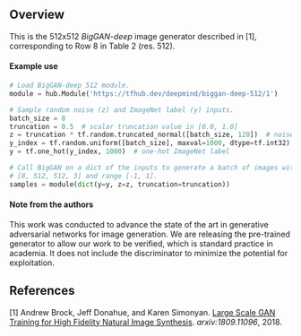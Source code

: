 ## Overview

This is the 512x512 *BigGAN-deep* image generator described in [1],
corresponding to Row 8 in Table 2 (res. 512).

#### Example use

```python
# Load BigGAN-deep 512 module.
module = hub.Module('https://tfhub.dev/deepmind/biggan-deep-512/1')

# Sample random noise (z) and ImageNet label (y) inputs.
batch_size = 8
truncation = 0.5  # scalar truncation value in [0.0, 1.0]
z = truncation * tf.random.truncated_normal([batch_size, 128])  # noise sample
y_index = tf.random.uniform([batch_size], maxval=1000, dtype=tf.int32)
y = tf.one_hot(y_index, 1000)  # one-hot ImageNet label

# Call BigGAN on a dict of the inputs to generate a batch of images with shape
# [8, 512, 512, 3] and range [-1, 1].
samples = module(dict(y=y, z=z, truncation=truncation))
```

#### Note from the authors

This work was conducted to advance the state of the art in generative
adversarial networks for image generation. We are releasing the pre-trained
generator to allow our work to be verified, which is standard practice in
academia. It does not include the discriminator to minimize the potential for
exploitation.

## References

[1] Andrew Brock, Jeff Donahue, and Karen Simonyan.
[Large Scale GAN Training for High Fidelity Natural Image Synthesis](https://arxiv.org/abs/1809.11096).
*arxiv:1809.11096*, 2018.